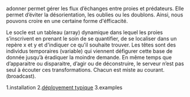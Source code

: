 adonner permet gérer les flux d’échanges entre proies et prédateurs. Elle permet d’éviter la désorientation, les oublies ou les doublons. Ainsi, nous pouvons croire en une certaine forme d'éfficacité.

Le socle est un tableau (array) dynamique dans lequel les proies s’inscrivent en prenant le soin de se quantifier, de se localiser dans un repère x et y et d'indiquer ce qu'il souhaite trouver. Les têtes sont des individus temporaires (variable) qui viennent défigurer cette base de donnée jusqu’à éradiquer la moindre demande. En même temps que d’apparaitre ou disparaitre, d’agir ou de déconstruire, le serveur n’est pas seul à écouter ces transformations. Chacun est miste au courant. (broadcast).

1.installation
2.<a href="www.adonner.mrself.com">déployement typique</a>
3.examples
